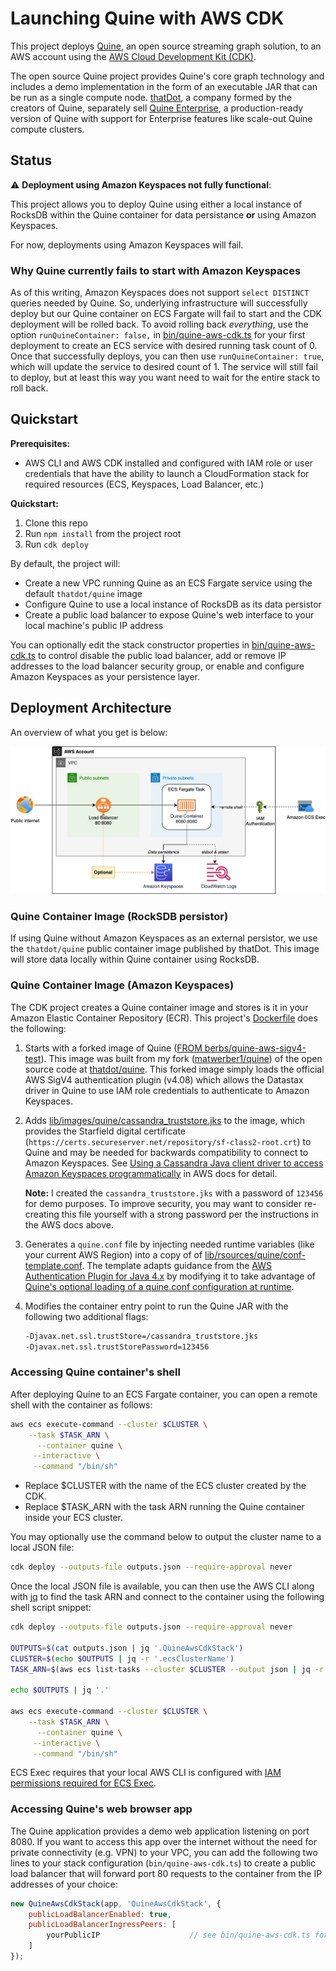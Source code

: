 # Launching Quine with AWS CDK

This project deploys [Quine](https://github.com/thatdot/quine), an open source streaming graph solution, to an AWS account using the [AWS Cloud Development Kit (CDK)](https://github.com/aws/aws-cdk). 

The open source Quine project provides Quine's core graph technology and includes a demo implementation in the form of an executable JAR that can be run as a single compute node. [thatDot](https://www.thatdot.com/), a company formed by the creators of Quine, separately sell [Quine Enterprise](https://www.thatdot.com/product/quine-enterprise), a production-ready version of Quine with support for Enterprise features like scale-out Quine compute clusters. 

## Status

:warning: **Deployment using Amazon Keyspaces not fully functional**: 

This project allows you to deploy Quine using either a local instance of RocksDB within the Quine container for data persistance **or** using Amazon Keyspaces.

For now, deployments using Amazon Keyspaces will fail.

### Why Quine currently fails to start with Amazon Keyspaces

As of this writing, Amazon Keyspaces does not support `select DISTINCT` queries needed by Quine. So, underlying infrastructure will successfully deploy but our Quine container on ECS Fargate will fail to start and the CDK deployment will be rolled back. To avoid rolling back *everything*, use the option `runQuineContainer: false,` in [bin/quine-aws-cdk.ts](./bin/quine-aws-cdk.ts) for your first deployment to create an ECS service with desired running task count of 0. Once that successfully deploys, you can then use `runQuineContainer: true`, which will update the service to desired count of 1. The service will still fail to deploy, but at least this way you want need to wait for the entire stack to roll back. 

## Quickstart

**Prerequisites:**
* AWS CLI and AWS CDK installed and configured with IAM role or user credentials that have the ability to launch a CloudFormation stack for required resources (ECS, Keyspaces, Load Balancer, etc.)

**Quickstart:**
1. Clone this repo
2. Run `npm install` from the project root
3. Run `cdk deploy`

By default, the project will: 
* Create a new VPC running Quine as an ECS Fargate service using the default `thatdot/quine` image
* Configure Quine to use a local instance of RocksDB as its data persistor
* Create a public load balancer to expose Quine's web interface to your local machine's public IP address

You can optionally edit the stack constructor properties in [bin/quine-aws-cdk.ts](./bin/quine-aws-cdk.ts) to control disable the public load balancer, add or remove IP addresses to the load balancer security group, or enable and configure Amazon Keyspaces as your persistence layer.

## Deployment Architecture

An overview of what you get is below: 

![](docs/quine.png)

### Quine Container Image (RockSDB persistor)

If using Quine without Amazon Keyspaces as an external persistor, we use the `thatdot/quine` public container image published by thatDot. This image will store data locally within Quine container using RocksDB. 

### Quine Container Image (Amazon Keyspaces)

The CDK project creates a Quine container image and stores is it in your Amazon Elastic Container Repository (ECR). This project's [Dockerfile](lib/images/quine/Dockerfile) does the following:

1. Starts with a forked image of Quine ([FROM berbs/quine-aws-sigv4-test](https://hub.docker.com/r/berbs/quine-aws-sigv4-test)). This image was built from my fork ([matwerber1/quine](https://github.com/matwerber1/quine)) of the open source  code at [thatdot/quine](https://github.com/thatdot/quine). This forked image simply loads the official AWS SigV4 authentication plugin (v4.08) which allows the Datastax driver in Quine to use IAM role credentials to authenticate to Amazon Keyspaces. 

2. Adds [lib/images/quine/cassandra_truststore.jks](lib/images/quine/cassandra_truststore.jks) to the image, which provides the Starfield digital certificate (`https://certs.secureserver.net/repository/sf-class2-root.crt`) to Quine and may be needed for backwards compatibility to connect to Amazon Keyspaces. See [Using a Cassandra Java client driver to access Amazon Keyspaces programmatically](https://docs.aws.amazon.com/keyspaces/latest/devguide/using_java_driver.html#using_java_driver.BeforeYouBegin) in AWS docs for detail. 

    **Note:** I created the `cassandra_truststore.jks` with a password of `123456` for demo purposes. To improve security, you may want to consider re-creating this file yourself with a strong password per the instructions in the AWS docs above.

3. Generates a `quine.conf` file by injecting needed runtime variables (like your current AWS Region) into a copy of of [lib/rsources/quine/conf-template.conf](lib/rsources/quine/conf-template.conf). The template adapts guidance from the [AWS Authentication Plugin for Java 4.x](https://docs.aws.amazon.com/keyspaces/latest/devguide/using_java_driver.html#java_tutorial.SigV4) by modifying it to take advantage of [Quine's optional loading of a quine.conf configuration at runtime](https://docs.quine.io/reference/configuration.html).

4. Modifies the container entry point to run the Quine JAR with the following two additional flags:
    
    ```sh
    -Djavax.net.ssl.trustStore=/cassandra_truststore.jks
    -Djavax.net.ssl.trustStorePassword=123456
    ```

### Accessing Quine container's shell

After deploying Quine to an ECS Fargate container, you can open a remote shell with the container as follows: 

```sh
aws ecs execute-command --cluster $CLUSTER \
    --task $TASK_ARN \
      --container quine \
     --interactive \
     --command "/bin/sh"
```

* Replace $CLUSTER with the name of the ECS cluster created by the CDK. 
* Replace $TASK_ARN with the task ARN running the Quine container inside your ECS cluster. 

You may optionally use the command below to output the cluster name to a local JSON file: 

```sh
cdk deploy --outputs-file outputs.json --require-approval never
```

Once the local JSON file is available, you can then use the AWS CLI along with [jq](https://stedolan.github.io/jq/) to find the task ARN and connect to the container using the following shell script snippet: 

```sh
cdk deploy --outputs-file outputs.json --require-approval never

OUTPUTS=$(cat outputs.json | jq '.QuineAwsCdkStack')
CLUSTER=$(echo $OUTPUTS | jq -r '.ecsClusterName')
TASK_ARN=$(aws ecs list-tasks --cluster $CLUSTER --output json | jq -r '.taskArns[0]')

echo $OUTPUTS | jq '.'

aws ecs execute-command --cluster $CLUSTER \
    --task $TASK_ARN \
      --container quine \
     --interactive \
     --command "/bin/sh"
```

ECS Exec requires that your local AWS CLI is configured with [IAM permissions required for ECS Exec](https://docs.aws.amazon.com/AmazonECS/latest/developerguide/ecs-exec.html#ecs-exec-enabling-and-using).

### Accessing Quine's web browser app

The Quine application provides a demo web application listening on port 8080. If you want to access this app over the internet without the need for private connectivity (e.g. VPN) to your VPC, you can add the following two lines to your stack configuration (`bin/quine-aws-cdk.ts`) to create a public load balancer that will forward port 80 requests to the container from the IP addresses of your choice: 

```js
new QuineAwsCdkStack(app, 'QuineAwsCdkStack', {
    publicLoadBalancerEnabled: true,
    publicLoadBalancerIngressPeers: [
        yourPublicIP                    // see bin/quine-aws-cdk.ts for detail
    ]
});
```
